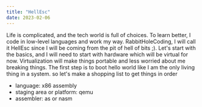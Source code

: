 ```yaml
---
title: "HellEsc"
date: 2023-02-06
---
```


Life is complicated, and the tech world is full of choices. To learn better, I code in low-level languages and work my way. RabbitHoleCoding, I will call it HellEsc since I will be coming from the pit of hell of bits ;). Let's start with the basics, and I will need to start with hardware which will be virtual for now. Virtualization will make things portable and less worried about me breaking things. The first step is to boot hello world like I am the only living thing in a system. so let's make a shopping list to get things in order

- language: x86 assembly
- staging area or platform: qemu
- assembler: as or nasm

